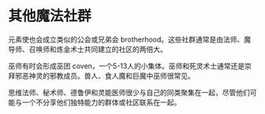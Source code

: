 # 其他魔法社群

元素使也会成立类似的公会或兄弟会
brotherhood。这些社群通常是由法师、魔导师、召唤师和炼金术士共同建立的社区的两倍大。

巫师有时会形成巫团
coven，一个5-13人的小集体。巫师和死灵术士通常还是崇拜邪恶神灵的邪教成员。兽人、食人魔和巨魔中巫师很常见。

思维法师、秘术师、德鲁伊和灵能医师很少与自己的同类聚集在一起，尽管他们可能与一个不分享他们独特能力的群体或社区联系在一起。
